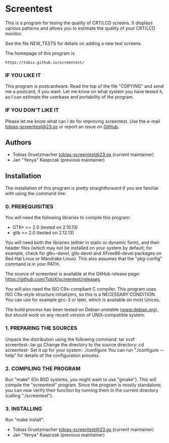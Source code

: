 # Screentest

This is a program for tesing the quality of CRT/LCD screens. It displays
various patterns and allows you to estimate the quality of your CRT/LCD
monitor.

See the file NEW\_TESTS for details on adding a new test screens.

The homepage of this program is

	https://tobix.github.io/screentest/

### IF YOU LIKE IT

This program is postcardware. Read the top of the file "COPYING" and send
me a postcard, if you want. Let me know on what system you have tested it,
so I can estimate the userbase and portability of the program.

### IF YOU DON'T LIKE IT

Please let me know what can I do for improving screentest. Use the
e-mail <tobias-screentest@23.gs> or report an issue on
[GitHub](https://github.com/TobiX/screentest/issues/new).

## Authors

- Tobias Gruetzmacher <tobias-screentest@23.gs> (current maintainer)
- Jan "Yenya" Kasprzak (previous maintainer)

## Installation

The installation of this program is pretty straightforward if you are familiar
with using the command line:

### 0. PREREQUISITIES

You will need the following libraries to compile this program:

- GTK+ >= 2.0 (tested on 2.10.13)
- glib >= 2.0 (tested on 2.12.13)

You will need both the libraries (either in static or dynamic form),
and their header files (which may not be installed on your system
by default; for example, check for gtk+-devel, glib-devel and XFree86-devel
packages on Red Hat Linux or Mandrake Linux). This also assumes that the
"pkg-config" command is in your PATH.

The source of screentest is available at the GitHub release page:
    https://github.com/TobiX/screentest/releases

You will also need the ISO C9x-compliant C compiler. This program uses
ISO C9x-style structure initializers, so this is a NECESSARY CONDITION.
You can use for example gcc-3 or later, which is available on most
Unices.

The build process has been tested on Debian unstable (www.debian.org),
but should work on any recent version of UNIX-compatible system.

### 1. PREPARING THE SOURCES

Unpack the distribution using the following command:
    tar xvzf screentest-<version>.tar.gz
Change the directory to the source directory:
    cd screentest-<version>
Set it up for your system:
    ./configure
You can run "./configure --help" for details of the configuration process.

### 2. COMPILING THE PROGRAM

Run "make" (On BSD systems, you might want to use "gmake"). This will compile
the "screentest" program. Since the program is mostly standalone, you can now
verify their function by running them in the current directory (calling
"./screentest").

### 3. INSTALLING

Run "make install".


- Tobias Gruetzmacher <tobias-screentest@23.gs> (current maintainer)
- Jan "Yenya" Kasprzak (previous maintainer)
